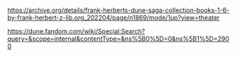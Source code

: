 https://archive.org/details/frank-herberts-dune-saga-collection-books-1-6-by-frank-herbert-z-lib.org_202204/page/n1869/mode/1up?view=theater

https://dune.fandom.com/wiki/Special:Search?query=&scope=internal&contentType=&ns%5B0%5D=0&ns%5B1%5D=2900